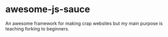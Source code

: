 # awesome-js-sauce
An awesome framework for making crap websites but my main purpose is teaching forking to beginners.
